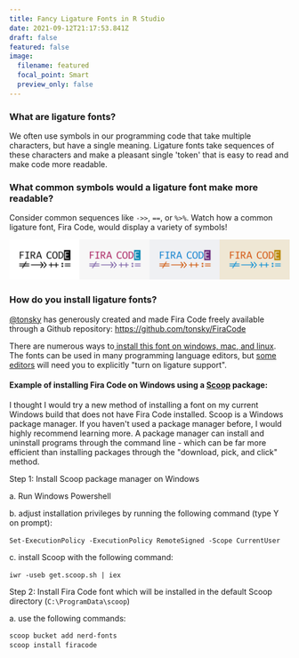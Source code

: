 ```yaml
---
title: Fancy Ligature Fonts in R Studio
date: 2021-09-12T21:17:53.841Z
draft: false
featured: false
image:
  filename: featured
  focal_point: Smart
  preview_only: false
---
```

### **What are ligature fonts?**

We often use symbols in our programming code that take multiple characters, but have a single meaning. Ligature fonts take sequences of these characters and make a pleasant single 'token' that is easy to read and make code more readable.

### **What common symbols would a ligature font make more readable?**

Consider common sequences like `->>`, `==`, or `%>%`. Watch how a common ligature font, Fira Code, would display a variety of symbols!

![](asset-2firacode.svg)

### How do you install ligature fonts?

[@tonsky](https://github.com/tonsky) has generously created and made Fira Code freely available through a Github repository: https://github.com/tonsky/FiraCode

There are numerous ways to[ install this font on windows, mac, and linux](https://github.com/tonsky/FiraCode/wiki/Installing). The fonts can be used in many programming language editors, but [some editors](https://github.com/tonsky/FiraCode/wiki) will need you to explicitly "turn on ligature support".

#### Example of installing Fira Code on Windows using a [Scoop](https://github.com/lukesampson/scoop) package:

I thought I would try a new method of installing a font on my current Windows build that does not have Fira Code installed. Scoop is a Windows package manager. If you haven't used a package manager before, I would highly recommend learning more. A package manager can install and uninstall programs through the command line - which can be far more efficient than installing packages through the "download, pick, and click" method. 

Step 1: Install Scoop package manager on Windows

a. Run Windows Powershell

b. adjust installation privileges by running the following command (type Y on prompt):

`Set-ExecutionPolicy -ExecutionPolicy RemoteSigned -Scope CurrentUser`

c. install Scoop with the following command:

`iwr -useb get.scoop.sh | iex`

Step 2: Install Fira Code font which will be installed in the default Scoop directory (`C:\ProgramData\scoop`)

a. use the following commands:

```powershell
scoop bucket add nerd-fonts
scoop install firacode
```